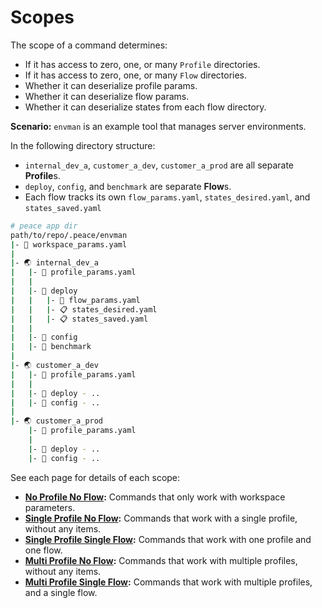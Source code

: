 # Scopes

The scope of a command determines:

* If it has access to zero, one, or many `Profile` directories.
* If it has access to zero, one, or many `Flow` directories.
* Whether it can deserialize profile params.
* Whether it can deserialize flow params.
* Whether it can deserialize states from each flow directory.

**Scenario:** `envman` is an example tool that manages server environments.

In the following directory structure:

* `internal_dev_a`, `customer_a_dev`, `customer_a_prod` are all separate **Profile**s.
* `deploy`, `config`, and `benchmark` are separate **Flow**s.
* Each flow tracks its own `flow_params.yaml`, `states_desired.yaml`, and `states_saved.yaml`

```bash
# peace app dir
path/to/repo/.peace/envman
|- 📝 workspace_params.yaml
|
|- 🌏 internal_dev_a
|   |- 📝 profile_params.yaml
|   |
|   |- 🌊 deploy
|   |   |- 📝 flow_params.yaml
|   |   |- 📋 states_desired.yaml
|   |   |- 📋 states_saved.yaml
|   |
|   |- 🌊 config
|   |- 🌊 benchmark
|
|- 🌏 customer_a_dev
|   |- 📝 profile_params.yaml
|   |
|   |- 🌊 deploy - ..
|   |- 🌊 config - ..
|
|- 🌏 customer_a_prod
    |- 📝 profile_params.yaml
    |
    |- 🌊 deploy - ..
    |- 🌊 config - ..
```

See each page for details of each scope:

* **[No Profile No Flow]\:** Commands that only work with workspace parameters.
* **[Single Profile No Flow]\:** Commands that work with a single profile, without any items.
* **[Single Profile Single Flow]\:** Commands that work with one profile and one flow.
* **[Multi Profile No Flow]\:** Commands that work with multiple profiles, without any items.
* **[Multi Profile Single Flow]\:** Commands that work with multiple profiles, and a single flow.

[No Profile No Flow]: scopes/no_profile_no_flow.md
[Single Profile No Flow]: scopes/single_profile_no_flow.md
[Single Profile Single Flow]: scopes/single_profile_single_flow.md
[Multi Profile No Flow]: scopes/multi_profile_no_flow.md
[Multi Profile Single Flow]: scopes/multi_profile_single_flow.md

